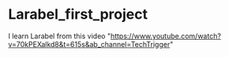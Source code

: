 # Larabel_first_project






I learn Larabel from this video "https://www.youtube.com/watch?v=70kPEXalkd8&t=615s&ab_channel=TechTrigger"
